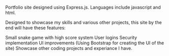 Portfolio site designed using Express.js. Languages include javascript and html.

Designed to showcase my skills and various other projects, this site by the end will have these features:

Small snake game with high score system
User logins
Security implementation
UI improvements (Using Bootstrap for creating the UI of the site) 
Showcase other coding projects and experiance I have.
